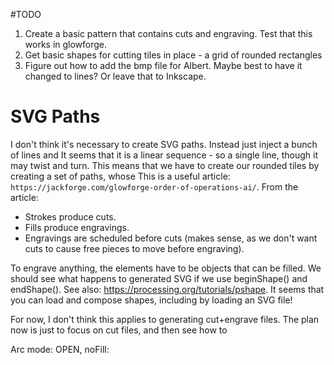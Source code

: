 #TODO
1. Create a basic pattern that contains cuts and engraving. Test that this works in glowforge.
1. Get basic shapes for cutting tiles in place - a grid of rounded rectangles
2. Figure out how to add the bmp file for  Albert. Maybe best to have it
   changed to lines? Or leave that to Inkscape.


# SVG Paths
I don't think it's necessary to create SVG paths. Instead just inject a bunch of lines and 
It seems that it is a linear sequence - so a single line, though it
may twist and turn. This means that we have to create our rounded tiles by
creating a set of paths, whose
This is a useful article: `https://jackforge.com/glowforge-order-of-operations-ai/`. From the article:
- Strokes produce cuts.
- Fills produce engravings.
- Engravings are scheduled before cuts (makes sense, as we don't want cuts to cause free pieces to move before engraving).

To engrave anything, the elements have to be objects that can be filled. We should see what happens to generated SVG if we use beginShape() and endShape().
See also: https://processing.org/tutorials/pshape. It seems that you can load and compose shapes, including by loading an SVG file!

For now, I don't think this applies to generating cut+engrave files. The plan now is just to focus on cut files, and then see how to 


Arc mode: OPEN, noFill:
